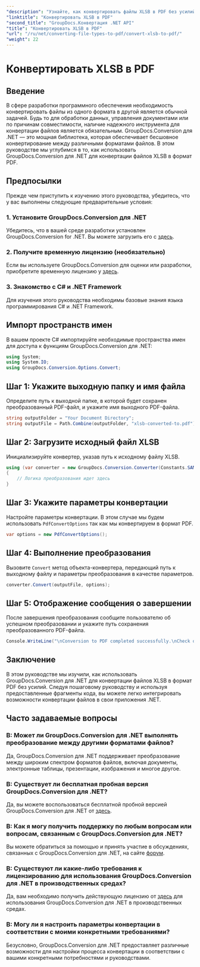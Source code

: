 ```yaml
---
"description": "Узнайте, как конвертировать файлы XLSB в PDF без усилий с помощью GroupDocs.Conversion для .NET. Следуйте нашему пошаговому руководству."
"linktitle": "Конвертировать XLSB в PDF"
"second_title": "GroupDocs.Конвертация .NET API"
"title": "Конвертировать XLSB в PDF"
"url": "/ru/net/converting-file-types-to-pdf/convert-xlsb-to-pdf/"
"weight": 22
---
```


# Конвертировать XLSB в PDF

## Введение
В сфере разработки программного обеспечения необходимость конвертировать файлы из одного формата в другой является обычной задачей. Будь то для обработки данных, управления документами или по причинам совместимости, наличие надежного инструмента для конвертации файлов является обязательным. GroupDocs.Conversion для .NET — это мощная библиотека, которая обеспечивает бесшовное конвертирование между различными форматами файлов. В этом руководстве мы углубимся в то, как использовать GroupDocs.Conversion для .NET для конвертации файлов XLSB в формат PDF.
## Предпосылки
Прежде чем приступить к изучению этого руководства, убедитесь, что у вас выполнены следующие предварительные условия:
### 1. Установите GroupDocs.Conversion для .NET
Убедитесь, что в вашей среде разработки установлен GroupDocs.Conversion for .NET. Вы можете загрузить его с [здесь](https://releases.groupdocs.com/conversion/net/).
### 2. Получите временную лицензию (необязательно)
Если вы используете GroupDocs.Conversion для оценки или разработки, приобретите временную лицензию у [здесь](https://purchase.groupdocs.com/temporary-license/).
### 3. Знакомство с C# и .NET Framework
Для изучения этого руководства необходимы базовые знания языка программирования C# и .NET Framework.

## Импорт пространств имен
В вашем проекте C# импортируйте необходимые пространства имен для доступа к функциям GroupDocs.Conversion для .NET:
```csharp
using System;
using System.IO;
using GroupDocs.Conversion.Options.Convert;
```

## Шаг 1: Укажите выходную папку и имя файла
Определите путь к выходной папке, в которой будет сохранен преобразованный PDF-файл, и укажите имя выходного PDF-файла.
```csharp
string outputFolder = "Your Document Directory";
string outputFile = Path.Combine(outputFolder, "xlsb-converted-to.pdf");
```
## Шаг 2: Загрузите исходный файл XLSB
Инициализируйте конвертер, указав путь к исходному файлу XLSB.
```csharp
using (var converter = new GroupDocs.Conversion.Converter(Constants.SAMPLE_XLSB))
{
    // Логика преобразования идет здесь
}
```
## Шаг 3: Укажите параметры конвертации
Настройте параметры конвертации. В этом случае мы будем использовать `PdfConvertOptions` так как мы конвертируем в формат PDF.
```csharp
var options = new PdfConvertOptions();
```
## Шаг 4: Выполнение преобразования
Вызовите `Convert` метод объекта-конвертера, передающий путь к выходному файлу и параметры преобразования в качестве параметров.
```csharp
converter.Convert(outputFile, options);
```
## Шаг 5: Отображение сообщения о завершении
После завершения преобразования сообщите пользователю об успешном преобразовании и укажите путь сохранения преобразованного PDF-файла.
```csharp
Console.WriteLine("\nConversion to PDF completed successfully.\nCheck output in {0}", outputFolder);
```

## Заключение
В этом руководстве мы изучили, как использовать GroupDocs.Conversion для .NET для конвертации файлов XLSB в формат PDF без усилий. Следуя пошаговому руководству и используя предоставленные фрагменты кода, вы можете легко интегрировать возможности конвертации файлов в свои приложения .NET.
## Часто задаваемые вопросы
### В: Может ли GroupDocs.Conversion для .NET выполнять преобразование между другими форматами файлов?
Да, GroupDocs.Conversion для .NET поддерживает преобразование между широким спектром форматов файлов, включая документы, электронные таблицы, презентации, изображения и многое другое.
### В: Существует ли бесплатная пробная версия GroupDocs.Conversion для .NET?
Да, вы можете воспользоваться бесплатной пробной версией GroupDocs.Conversion для .NET от [здесь](https://releases.groupdocs.com/).
### В: Как я могу получить поддержку по любым вопросам или вопросам, связанным с GroupDocs.Conversion для .NET?
Вы можете обратиться за помощью и принять участие в обсуждениях, связанных с GroupDocs.Conversion для .NET, на сайте [форум](https://forum.groupdocs.com/c/conversion/11).
### В: Существуют ли какие-либо требования к лицензированию для использования GroupDocs.Conversion для .NET в производственных средах?
Да, вам необходимо получить действующую лицензию от [здесь](https://purchase.groupdocs.com/buy) для использования GroupDocs.Conversion для .NET в производственных средах.
### В: Могу ли я настроить параметры конвертации в соответствии с моими конкретными требованиями?
Безусловно, GroupDocs.Conversion для .NET предоставляет различные возможности для настройки процесса конвертации в соответствии с вашими конкретными потребностями и руководствами.